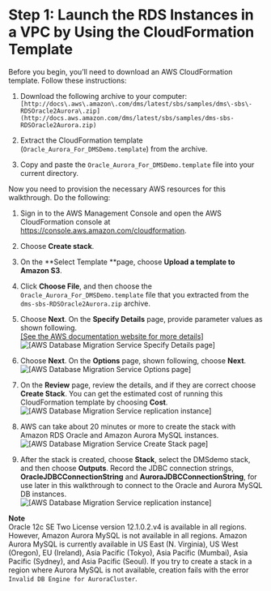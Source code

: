 # Step 1: Launch the RDS Instances in a VPC by Using the CloudFormation Template<a name="chap-rdsoracle2aurora.steps.launchrdswcloudformation"></a>

Before you begin, you’ll need to download an AWS CloudFormation template\. Follow these instructions:

1. Download the following archive to your computer: ` [http://docs\.aws\.amazon\.com/dms/latest/sbs/samples/dms\-sbs\-RDSOracle2Aurora\.zip](http://docs.aws.amazon.com/dms/latest/sbs/samples/dms-sbs-RDSOracle2Aurora.zip) ` 

1. Extract the CloudFormation template \(`Oracle_Aurora_For_DMSDemo.template`\) from the archive\.

1. Copy and paste the `Oracle_Aurora_For_DMSDemo.template` file into your current directory\.

Now you need to provision the necessary AWS resources for this walkthrough\. Do the following:

1. Sign in to the AWS Management Console and open the AWS CloudFormation console at [https://console\.aws\.amazon\.com/cloudformation](https://console.aws.amazon.com/cloudformation/)\.

1. Choose **Create stack**\.

1. On the **Select Template **page, choose **Upload a template to Amazon S3**\.

1. Click **Choose File**, and then choose the `Oracle_Aurora_For_DMSDemo.template` file that you extracted from the `dms-sbs-RDSOracle2Aurora.zip` archive\.

1. Choose **Next**\. On the **Specify Details** page, provide parameter values as shown following\.    
[\[See the AWS documentation website for more details\]](http://docs.aws.amazon.com/dms/latest/sbs/chap-rdsoracle2aurora.steps.launchrdswcloudformation.html)  
![\[AWS Database Migration Service Specify Details page\]](http://docs.aws.amazon.com/dms/latest/sbs/images/sbs-rdsor2aurora3.png)

1. Choose **Next**\. On the **Options** page, shown following, choose **Next**\.  
![\[AWS Database Migration Service Options page\]](http://docs.aws.amazon.com/dms/latest/sbs/images/sbs-rdsor2aurora4.png)

1. On the **Review** page, review the details, and if they are correct choose **Create Stack**\. You can get the estimated cost of running this CloudFormation template by choosing **Cost**\.  
![\[AWS Database Migration Service replication instance\]](http://docs.aws.amazon.com/dms/latest/sbs/images/sbs-rdsor2aurora5.png)

1. AWS can take about 20 minutes or more to create the stack with Amazon RDS Oracle and Amazon Aurora MySQL instances\.  
![\[AWS Database Migration Service Create Stack page\]](http://docs.aws.amazon.com/dms/latest/sbs/images/sbs-rdsor2aurora6.png)

1. After the stack is created, choose **Stack**, select the DMSdemo stack, and then choose **Outputs**\. Record the JDBC connection strings, **OracleJDBCConnectionString** and **AuroraJDBCConnectionString**, for use later in this walkthrough to connect to the Oracle and Aurora MySQL DB instances\.  
![\[AWS Database Migration Service replication instance\]](http://docs.aws.amazon.com/dms/latest/sbs/images/sbs-rdsor2aurora5.5.png)

**Note**  
Oracle 12c SE Two License version 12\.1\.0\.2\.v4 is available in all regions\. However, Amazon Aurora MySQL is not available in all regions\. Amazon Aurora MySQL is currently available in US East \(N\. Virginia\), US West \(Oregon\), EU \(Ireland\), Asia Pacific \(Tokyo\), Asia Pacific \(Mumbai\), Asia Pacific \(Sydney\), and Asia Pacific \(Seoul\)\. If you try to create a stack in a region where Aurora MySQL is not available, creation fails with the error `Invalid DB Engine for AuroraCluster`\.